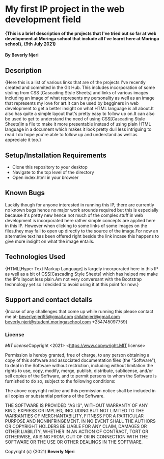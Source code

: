 <!DOCTYPE html>
<html>
    <head>
    
# My first IP project in the web development field
#### {This is a brief description of the projects that I've tried out so far at web development at Moringa school that include all I've learnt here at Moringa school}, {9th July 2021}
#### By **Beverly Njeri**
## Description
{Here this is a list of various links that are of the projects I've recently created and commited in the Git Hub. This includes incorporation of some styling from CSS [Cascading Style Sheets] and links of various images including an image of what represents my personality as well as an image that represents my love for art.It can be used by begginers in web development to get a better insight on what HTML language is all about.It also has quite a simple layout that's pretty easy to follow up on.It can also be used to get to understand the need of using CSS[Cascading Style Sheets]in a file to make it more presentable instead of using plain HTML language in a document which makes it look pretty dull less intriguing to read.I do hope you're able to follow up and understand as well as appreciate it too.}
## Setup/Installation Requirements
* Clone this repository to your desktop
* Navigate to the top level of the directory
* Open index.html in your browser
## Known Bugs
Luckily though for anyone interested in running this IP, there are currently no known bugs hence no major work arounds required but this is especially because it's pretty new hence not much of the complex stuff in web development is incorporated here rather simple concepts are applied here in this IP.
However when clicking to some links of some images on the files,they may fail to open up directly to the source of the image.For now an alternative text has been offered right beside the link incase this happens to give more insight on what the image entails.
## Technologies Used
{HTML[Hyper Text Markup Language] is largely incorporated here in this IP as well as a bit of CSS[Cascading Style Sheets] which has helped me make the IP's layout less plain.Am not very conversant with the Bootstrap technology yet so I decided to avoid using it at this point for now.}
## Support and contact details
{Incase of any challenges that come up while running this please contact me at;
 beverlynjeri55@gmail.com
 shilahnjeri@gmail.com
 beverly.njeri@student.moringaschool.com
 +254745097759}
### License
*MIT license*Copyright <2021> <https://www.copywright.MIT license>

Permission is hereby granted, free of charge, to any person obtaining a copy of this software and associated documentation files (the "Software"), to deal in the Software without restriction, including without limitation the rights to use, copy, modify, merge, publish, distribute, sublicense, and/or sell copies of the Software, and to permit persons to whom the Software is furnished to do so, subject to the following conditions:

The above copyright notice and this permission notice shall be included in all copies or substantial portions of the Software.

THE SOFTWARE IS PROVIDED "AS IS", WITHOUT WARRANTY OF ANY KIND, EXPRESS OR IMPLIED, INCLUDING BUT NOT LIMITED TO THE WARRANTIES OF MERCHANTABILITY, FITNESS FOR A PARTICULAR PURPOSE AND NONINFRINGEMENT. IN NO EVENT SHALL THE AUTHORS OR COPYRIGHT HOLDERS BE LIABLE FOR ANY CLAIM, DAMAGES OR OTHER LIABILITY, WHETHER IN AN ACTION OF CONTRACT, TORT OR OTHERWISE, ARISING FROM, OUT OF OR IN CONNECTION WITH THE SOFTWARE OR THE USE OR OTHER DEALINGS IN THE SOFTWARE.

Copyright (c) {2021} **Beverly Njeri**
